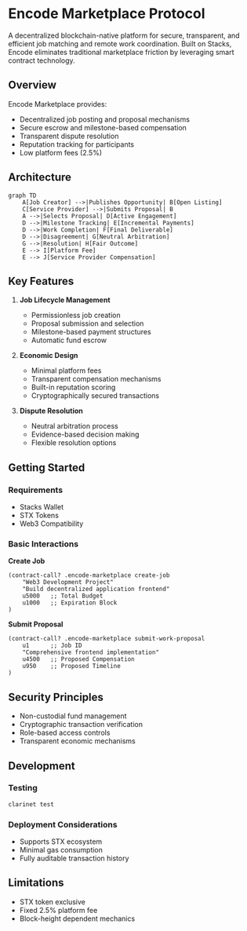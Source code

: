 # Encode Marketplace Protocol

A decentralized blockchain-native platform for secure, transparent, and efficient job matching and remote work coordination. Built on Stacks, Encode eliminates traditional marketplace friction by leveraging smart contract technology.

## Overview

Encode Marketplace provides:
- Decentralized job posting and proposal mechanisms
- Secure escrow and milestone-based compensation
- Transparent dispute resolution
- Reputation tracking for participants
- Low platform fees (2.5%)

## Architecture

```mermaid
graph TD
    A[Job Creator] -->|Publishes Opportunity| B[Open Listing]
    C[Service Provider] -->|Submits Proposal| B
    A -->|Selects Proposal| D[Active Engagement]
    D -->|Milestone Tracking| E[Incremental Payments]
    D -->|Work Completion| F[Final Deliverable]
    D -->|Disagreement| G[Neutral Arbitration]
    G -->|Resolution| H[Fair Outcome]
    E --> I[Platform Fee]
    E --> J[Service Provider Compensation]
```

## Key Features

1. **Job Lifecycle Management**
   - Permissionless job creation
   - Proposal submission and selection
   - Milestone-based payment structures
   - Automatic fund escrow

2. **Economic Design**
   - Minimal platform fees
   - Transparent compensation mechanisms
   - Built-in reputation scoring
   - Cryptographically secured transactions

3. **Dispute Resolution**
   - Neutral arbitration process
   - Evidence-based decision making
   - Flexible resolution options

## Getting Started

### Requirements
- Stacks Wallet
- STX Tokens
- Web3 Compatibility

### Basic Interactions

**Create Job**
```clarity
(contract-call? .encode-marketplace create-job
    "Web3 Development Project"
    "Build decentralized application frontend"
    u5000   ;; Total Budget
    u1000   ;; Expiration Block
)
```

**Submit Proposal**
```clarity
(contract-call? .encode-marketplace submit-work-proposal
    u1      ;; Job ID
    "Comprehensive frontend implementation"
    u4500   ;; Proposed Compensation
    u950    ;; Proposed Timeline
)
```

## Security Principles

- Non-custodial fund management
- Cryptographic transaction verification
- Role-based access controls
- Transparent economic mechanisms

## Development

### Testing
```bash
clarinet test
```

### Deployment Considerations
- Supports STX ecosystem
- Minimal gas consumption
- Fully auditable transaction history

## Limitations
- STX token exclusive
- Fixed 2.5% platform fee
- Block-height dependent mechanics